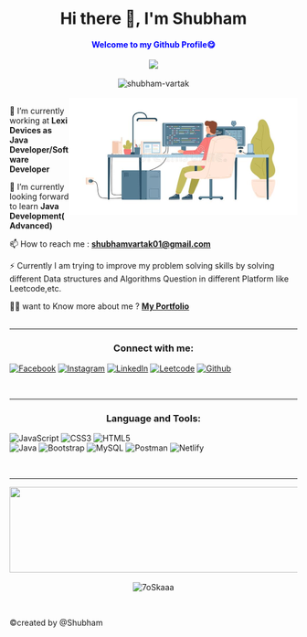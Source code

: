 
<h1  align="center">Hi there 👋, I'm Shubham</h1>
<h4 align="center" style="color:blue;">Welcome to my Github Profile😋</h4>



<p align="center" >
  <a href="#"><img src="https://readme-typing-svg.herokuapp.com?lines=A+Computer+Science+Student+💻;A+Passionate+Programmer+🧑‍💻;A+Java+Developer+🪟;DS%20|%20Algorithms%20|%20OOPs%20;Active%20learner+❤️;&center=true&width=550&height=50"></a>
</p>

<div align="center"> <img src="https://komarev.com/ghpvc/?username=shubham-vartak" width=120px alt="shubham-vartak" /> </div>
<br>
<img align="right" alt="Coding" width="400" src="java.jpg">

🔭 I’m currently working at **Lexi Devices as Java Developer/Software Developer**

🌱 I’m currently looking forward to learn **Java Development(Advanced)**

📫 How to reach me : **shubhamvartak01@gmail.com**

⚡ Currently I am trying to improve my problem solving skills by solving different Data structures  and Algorithms Question in different Platform like Leetcode,etc.

🧑‍💻 want to Know more about me ? <a href="https://shubham-vartak.github.io" target="_blank"><b>My Portfolio</b></a>
<br />
<br />
<hr />

<h3 align="center">Connect with me:</h3>

[![Facebook](https://img.shields.io/badge/Facebook-1877F2?style=for-the-badge&logo=facebook&logoColor=white)](https://www.facebook.com/profile.php?id=100011149623551)
[![Instagram](https://img.shields.io/badge/Instagram-E4405F?style=for-the-badge&logo=instagram&logoColor=white)](https://instagram.com/shubhamvartak01?utm_medium=copy_link)
[![LinkedIn](https://img.shields.io/badge/LinkedIn-0077B5?style=for-the-badge&logo=linkedin&logoColor=white)](https://www.linkedin.com/in/shubham-vartak-882916206) 
[![Leetcode](https://img.shields.io/badge/-LeetCode-FFA116?style=for-the-badge&logo=LeetCode&logoColor=black)](https://leetcode.com/Shubham_Vartak/)
[![Github](https://img.shields.io/badge/GitHub-100000?style=for-the-badge&logo=github&logoColor=white)](https://github.com/shubham-vartak)

<br />
<hr />
<h3 align="center">Language and Tools:</h3>

![JavaScript](https://img.shields.io/badge/javascript-%23323330.svg?style=for-the-badge&logo=javascript&logoColor=%23F7DF1E) 
![CSS3](https://img.shields.io/badge/css3-%231572B6.svg?style=for-the-badge&logo=css3&logoColor=white)
![HTML5](https://img.shields.io/badge/html5-%23E34F26.svg?style=for-the-badge&logo=html5&logoColor=white)  
![Java](https://img.shields.io/badge/java-%23ED8B00.svg?style=for-the-badge&logo=java&logoColor=white) 
![Bootstrap](https://img.shields.io/badge/bootstrap-%23563D7C.svg?style=for-the-badge&logo=bootstrap&logoColor=white) 
![MySQL](https://img.shields.io/badge/mysql-%2300f.svg?style=for-the-badge&logo=mysql&logoColor=white)
![Postman](https://img.shields.io/badge/Postman-FF6C37?style=for-the-badge&logo=postman&logoColor=white)
![Netlify](https://img.shields.io/badge/netlify-%23000000.svg?style=for-the-badge&logo=netlify&logoColor=#00C7B7)
 

<br />
<hr />
<img height="150px" width="1000px" src ="https://github-readme-stats.vercel.app/api/top-langs/?username=shubham-vartak&layout=compact&hide_border=false&theme=algolia&bg_color=#10217B&langs_count=6&hide=jupyter%20notebook,tex,css,php">
<br>
<p align="center"><img src="https://github-readme-streak-stats.herokuapp.com/?user=shubham-vartak&theme=algolia" alt="7oSkaaa" /></p>
<br>
 <p>&#169;created by @Shubham</p>
